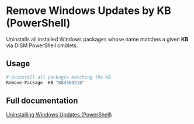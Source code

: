 # Remove Windows Updates by KB (PowerShell)

Uninstalls all installed Windows packages whose name matches a given **KB** via DISM PowerShell cmdlets.

## Usage
```powershell
# Uninstall all packages matching the KB
Remove-Package -KB "KB4589210"
```

## Full documentation
[Uninstalling Windows Updates (PowerShell)](https://blog.wuibaille.fr/2023/09/uninstalling-windows-updates-with-powershell/)
